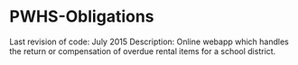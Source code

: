 # PWHS-Obligations
Last revision of code: July 2015
Description: Online webapp which handles the return or compensation of overdue rental items for a school district. 
